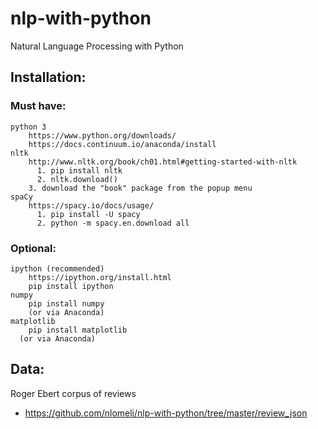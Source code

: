 # nlp-with-python
Natural Language Processing with Python

## Installation:
### Must have:  
  	python 3
  		https://www.python.org/downloads/
  		https://docs.continuum.io/anaconda/install
  	nltk
  		http://www.nltk.org/book/ch01.html#getting-started-with-nltk
  		  1. pip install nltk
  		  2. nltk.download()
        3. download the "book" package from the popup menu
  	spaCy
  		https://spacy.io/docs/usage/
  		  1. pip install -U spacy
  		  2. python -m spacy.en.download all
### Optional:
  	ipython (recommended)
  		https://ipython.org/install.html
  		pip install ipython
  	numpy
  		pip install numpy
  		(or via Anaconda)
  	matplotlib
  		pip install matplotlib
      (or via Anaconda)

## Data:
Roger Ebert corpus of reviews
* https://github.com/nlomeli/nlp-with-python/tree/master/review_json
